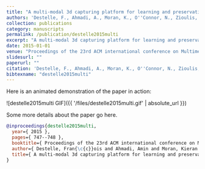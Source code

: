 ```yaml
---
title: "A multi-modal 3d capturing platform for learning and preservation of traditional sports and games"
authors: 'Destelle, F., Ahmadi, A., Moran, K., O''Connor, N., Zioulis, N., Chatzitofis, A., Zarpalas, D., Daras, P., Unzueta, L., Goenetxea, J. & others'
collection: publications
category: manuscripts
permalink: /publication/destelle2015multi
excerpt: "A multi-modal 3d capturing platform for learning and preservation of traditional sports and games"
date: 2015-01-01
venue: "Proceedings of the 23rd ACM international conference on Multimedia"
slidesurl: ""
paperurl: ""
citation: 'Destelle, F., Ahmadi, A., Moran, K., O''Connor, N., Zioulis, N., Chatzitofis, A., Zarpalas, D., Daras, P., Unzueta, L., Goenetxea, J. & others (2015). "A multi-modal 3d capturing platform for learning and preservation of traditional sports and games." Proceedings of the 23rd ACM international conference on Multimedia. 747--748.'
bibtexname: "destelle2015multi"
---
```


Here is an animated demonstration of the paper in action:

![destelle2015multi GIF]({{ '/files/destelle2015multi.gif' | absolute_url }})

Some more details about the paper go here.

```bibtex
@inproceedings{destelle2015multi,
  year={ 2015 },
  pages={ 747--748 },
  booktitle={ Proceedings of the 23rd ACM international conference on Multimedia },
  author={ Destelle, Fran{\c{c}}ois and Ahmadi, Amin and Moran, Kieran and O'Connor, Noel E and Zioulis, Nikolaos and Chatzitofis, Anargyros and Zarpalas, Dimitrios and Daras, Petros and Unzueta, Luis and Goenetxea, Jon and others },
  title={ A multi-modal 3d capturing platform for learning and preservation of traditional sports and games },
}
```
